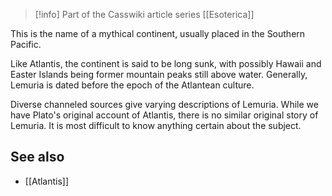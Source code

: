 
> [!info] Part of the Casswiki article series [[Esoterica]]

This is the name of a mythical continent, usually placed in the Southern Pacific.

Like Atlantis, the continent is said to be long sunk, with possibly Hawaii and Easter Islands being former mountain peaks still above water. Generally, Lemuria is dated before the epoch of the Atlantean culture.

Diverse channeled sources give varying descriptions of Lemuria. While we have Plato's original account of Atlantis, there is no similar original story of Lemuria. It is most difficult to know anything certain about the subject.

See also
--------

*   [[Atlantis]]
